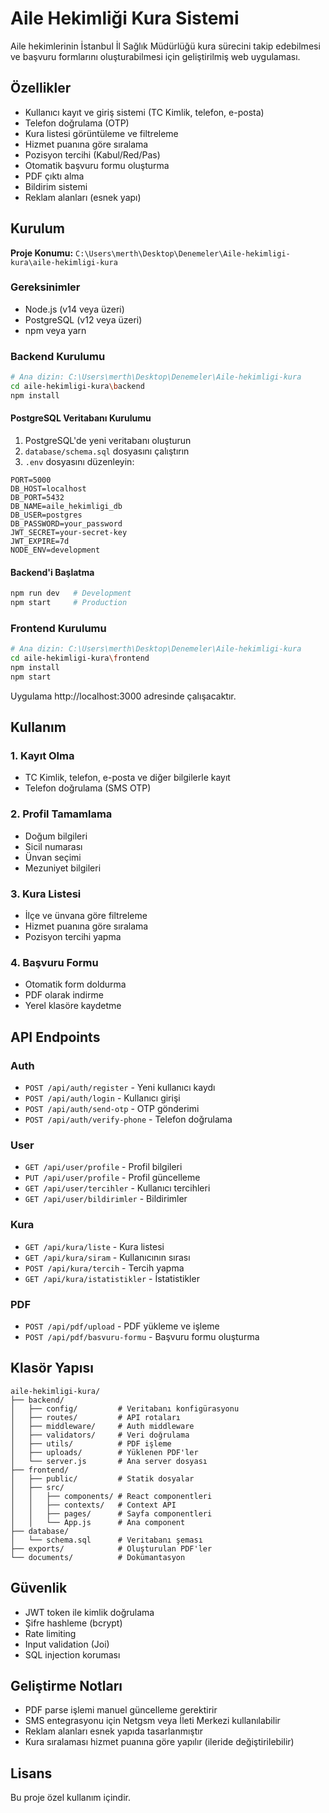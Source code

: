 # Aile Hekimliği Kura Sistemi

Aile hekimlerinin İstanbul İl Sağlık Müdürlüğü kura sürecini takip edebilmesi ve başvuru formlarını oluşturabilmesi için geliştirilmiş web uygulaması.

## Özellikler

- Kullanıcı kayıt ve giriş sistemi (TC Kimlik, telefon, e-posta)
- Telefon doğrulama (OTP)
- Kura listesi görüntüleme ve filtreleme
- Hizmet puanına göre sıralama
- Pozisyon tercihi (Kabul/Red/Pas)
- Otomatik başvuru formu oluşturma
- PDF çıktı alma
- Bildirim sistemi
- Reklam alanları (esnek yapı)

## Kurulum

**Proje Konumu:** `C:\Users\merth\Desktop\Denemeler\Aile-hekimligi-kura\aile-hekimligi-kura`

### Gereksinimler

- Node.js (v14 veya üzeri)
- PostgreSQL (v12 veya üzeri)
- npm veya yarn

### Backend Kurulumu

```bash
# Ana dizin: C:\Users\merth\Desktop\Denemeler\Aile-hekimligi-kura
cd aile-hekimligi-kura\backend
npm install
```

#### PostgreSQL Veritabanı Kurulumu

1. PostgreSQL'de yeni veritabanı oluşturun
2. `database/schema.sql` dosyasını çalıştırın
3. `.env` dosyasını düzenleyin:

```env
PORT=5000
DB_HOST=localhost
DB_PORT=5432
DB_NAME=aile_hekimligi_db
DB_USER=postgres
DB_PASSWORD=your_password
JWT_SECRET=your-secret-key
JWT_EXPIRE=7d
NODE_ENV=development
```

#### Backend'i Başlatma

```bash
npm run dev   # Development
npm start     # Production
```

### Frontend Kurulumu

```bash
# Ana dizin: C:\Users\merth\Desktop\Denemeler\Aile-hekimligi-kura
cd aile-hekimligi-kura\frontend
npm install
npm start
```

Uygulama http://localhost:3000 adresinde çalışacaktır.

## Kullanım

### 1. Kayıt Olma
- TC Kimlik, telefon, e-posta ve diğer bilgilerle kayıt
- Telefon doğrulama (SMS OTP)

### 2. Profil Tamamlama
- Doğum bilgileri
- Sicil numarası
- Ünvan seçimi
- Mezuniyet bilgileri

### 3. Kura Listesi
- İlçe ve ünvana göre filtreleme
- Hizmet puanına göre sıralama
- Pozisyon tercihi yapma

### 4. Başvuru Formu
- Otomatik form doldurma
- PDF olarak indirme
- Yerel klasöre kaydetme

## API Endpoints

### Auth
- `POST /api/auth/register` - Yeni kullanıcı kaydı
- `POST /api/auth/login` - Kullanıcı girişi
- `POST /api/auth/send-otp` - OTP gönderimi
- `POST /api/auth/verify-phone` - Telefon doğrulama

### User
- `GET /api/user/profile` - Profil bilgileri
- `PUT /api/user/profile` - Profil güncelleme
- `GET /api/user/tercihler` - Kullanıcı tercihleri
- `GET /api/user/bildirimler` - Bildirimler

### Kura
- `GET /api/kura/liste` - Kura listesi
- `GET /api/kura/siram` - Kullanıcının sırası
- `POST /api/kura/tercih` - Tercih yapma
- `GET /api/kura/istatistikler` - İstatistikler

### PDF
- `POST /api/pdf/upload` - PDF yükleme ve işleme
- `POST /api/pdf/basvuru-formu` - Başvuru formu oluşturma

## Klasör Yapısı

```
aile-hekimligi-kura/
├── backend/
│   ├── config/         # Veritabanı konfigürasyonu
│   ├── routes/         # API rotaları
│   ├── middleware/     # Auth middleware
│   ├── validators/     # Veri doğrulama
│   ├── utils/          # PDF işleme
│   ├── uploads/        # Yüklenen PDF'ler
│   └── server.js       # Ana server dosyası
├── frontend/
│   ├── public/         # Statik dosyalar
│   ├── src/
│   │   ├── components/ # React componentleri
│   │   ├── contexts/   # Context API
│   │   ├── pages/      # Sayfa componentleri
│   │   └── App.js      # Ana component
├── database/
│   └── schema.sql      # Veritabanı şeması
├── exports/            # Oluşturulan PDF'ler
└── documents/          # Dokümantasyon
```

## Güvenlik

- JWT token ile kimlik doğrulama
- Şifre hashleme (bcrypt)
- Rate limiting
- Input validation (Joi)
- SQL injection koruması

## Geliştirme Notları

- PDF parse işlemi manuel güncelleme gerektirir
- SMS entegrasyonu için Netgsm veya İleti Merkezi kullanılabilir
- Reklam alanları esnek yapıda tasarlanmıştır
- Kura sıralaması hizmet puanına göre yapılır (ileride değiştirilebilir)

## Lisans

Bu proje özel kullanım içindir.